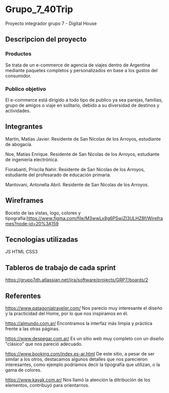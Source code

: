 # Grupo_7_40Trip
Proyecto integrador grupo 7 - Digital House

## Descripcion del proyecto

### Productos

Se trata de un e-commerce de agencia de viajes dentro de Argentina mediante paquetes completos y personalizados en base a los gustos del consumidor.

### Publico objetivo

El e-commerce está dirigido a todo tipo de publico ya sea parejas, familias, grupo de amigos o viaje en solitario, debido a su diversidad de destinos y actividades.

## Integrantes

Martín, Matías Javier. Residente de San Nicolas de los Arroyos, estudiante de abogacía.

Noe, Matías Enrique. Residente de San Nicolas de los Arroyos, estudiante de ingeniería electrónica.

Fiorabanti, Priscila Nahir. Residente de San Nicolas de los Arroyos, estudiante del profesarado de educación primaria.

Mantovani, Antonella Abril. Residente de San Nicolas de los Arroyos.

## Wireframes

Boceto de las vistas, logo, colores y tipografía:https://www.figma.com/file/M3wwLx8g6PSwiZI3ULHZ8f/Wireframes?node-id=20%3A159

## Tecnologías utilizadas

JS
HTML
CSS3

## Tableros de trabajo de cada sprint

https://grupo7dh.atlassian.net/jira/software/projects/GRP7/boards/2

## Referentes

https://www.patagoniatraveler.com/ Nos parecio muy interesante el diseño y la practicidad del Home, por lo que nos inspiramos en él.

https://almundo.com.ar/ Encontramos la interfaz más limpia y práctica frente a las otras páginas.

https://www.despegar.com.ar/ Es un sitio web muy completo con un diseño "clásico" que nos pareció adecuado. 

https://www.booking.com/index.es-ar.html De este sitio, a pesar de ser similar a los otros, destacamos algunos detalles que nos parecieron interesantes, como ejemplo podríamos decir la tipografía que utilizan, o la gama de colores.

https://www.kayak.com.ar/ Nos llamó la atención la ditribución de los elementos, contribuyó para orientarnos. 


